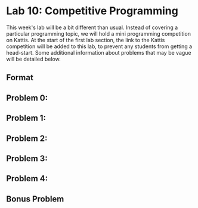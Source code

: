 # Lab 10: Competitive Programming

This week's lab will be a bit different than usual. Instead of covering a particular programming topic, we will hold a mini programming competition on Kattis. At the start of the first lab section, the link to the Kattis competition will be added to this lab, to prevent any students from getting a head-start. Some additional information about problems that may be vague will be detailed below.

## Format



## Problem 0: 

## Problem 1: 

## Problem 2: 

## Problem 3: 

## Problem 4: 

## Bonus Problem
